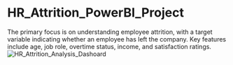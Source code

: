 # HR_Attrition_PowerBI_Project
 The primary focus is on understanding employee attrition, with a target variable indicating whether an employee has left the company. Key features include age, job role, overtime status, income, and satisfaction ratings.
![HR_Attrition_Analysis_Dashoard](https://github.com/user-attachments/assets/e973abae-fb11-4c57-8bb8-ab8d6c0a5fa1)

